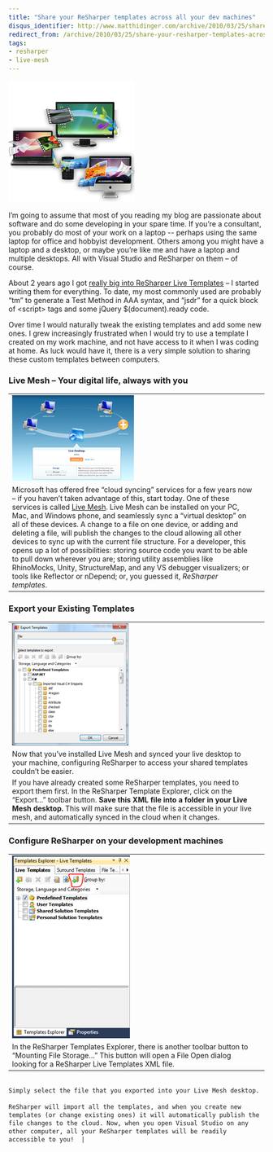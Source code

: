 ```yaml
---
title: "Share your ReSharper templates across all your dev machines"
disqus_identifier: http://www.matthidinger.com/archive/2010/03/25/share-your-resharper-templates-across-all-your-dev-machines.aspx
redirect_from: /archive/2010/03/25/share-your-resharper-templates-across-all-your-dev-machines.aspx/
tags: 
- resharper
- live-mesh
---
```

![](/images/subtext-content/ShareyourReSharpertemplatesacrossallyour_1242C/live_mesh_thumb.png)

I’m going to assume that most of you reading my blog are passionate about software and do some developing in your spare time. If you’re a consultant, you probably do most of your work on a laptop -- perhaps using the same laptop for office and hobbyist development. Others among you might have a laptop and a desktop, or maybe you’re like me and have a laptop and multiple desktops. All with Visual Studio and ReSharper on them – of course.

About 2 years ago I got [really big into ReSharper Live Templates](http://www.matthidinger.com/archive/2008/10/02/code-snippets-with-snippet-designer-and-resharper-live-templates.aspx) – I started writing them for everything. To date, my most commonly used are probably “tm” to generate a Test Method in AAA syntax, and “jsdr” for a quick block of &lt;script&gt; tags and some jQuery $(document).ready code.

Over time I would naturally tweak the existing templates and add some new ones. I grew increasingly frustrated when I would try to use a template I created on my work machine, and not have access to it when I was coding at home. As luck would have it, there is a very simple solution to sharing these custom templates between computers.

### Live Mesh – Your digital life, always with you

|                                                                                                                                                                                                                                                                 |                                                                                                                                                                                                                                                                                                                                                                                                                                                                                                                                                                                                                                                                                                                                                                                                                                                     |
|-----------------------------------------------------------------------------------------------------------------------------------------------------------------------------------------------------------------------------------------------------------------|-----------------------------------------------------------------------------------------------------------------------------------------------------------------------------------------------------------------------------------------------------------------------------------------------------------------------------------------------------------------------------------------------------------------------------------------------------------------------------------------------------------------------------------------------------------------------------------------------------------------------------------------------------------------------------------------------------------------------------------------------------------------------------------------------------------------------------------------------------|
| ![](/images/subtext-content/ShareyourReSharpertemplatesacrossallyour_1242C/mesh_thumb_3.png)
 | Microsoft has offered free “cloud syncing” services for a few years now – if you haven’t taken advantage of this, start today. One of these services is called [Live Mesh](https://www.mesh.com/welcome/default.aspx). Live Mesh can be installed on your PC, Mac, and Windows phone, and seamlessly sync a “virtual desktop” on all of these devices. A change to a file on one device, or adding and deleting a file, will publish the changes to the cloud allowing all other devices to sync up with the current file structure. For a developer, this opens up a lot of possibilities: storing source code you want to be able to pull down wherever you are; storing utility assemblies like RhinoMocks, Unity, StructureMap, and any VS debugger visualizers; or tools like Reflector or nDepend; or, you guessed it, *ReSharper templates*. |

### Export your Existing Templates

|                                                                                                                                                                                                                                                                   |                                                                                                                                                                                                                                                                                                                                                           |
|-------------------------------------------------------------------------------------------------------------------------------------------------------------------------------------------------------------------------------------------------------------------|-----------------------------------------------------------------------------------------------------------------------------------------------------------------------------------------------------------------------------------------------------------------------------------------------------------------------------------------------------------|
| ![](/images/subtext-content/ShareyourReSharpertemplatesacrossallyour_1242C/image_thumb.png)
 | Now that you’ve installed Live Mesh and synced your live desktop to your machine, configuring ReSharper to access your shared templates couldn’t be easier.                                                                                                                                                                                               
                                                                                                                                                                                                                                                                     If you have already created some ReSharper templates, you need to export them first. In the ReSharper Template Explorer, click on the “Export…” toolbar button. **Save this XML file into a folder in your Live Mesh desktop.** This will make sure that the file is accessible in your live mesh, and automatically synced in the cloud when it changes.  |

### Configure ReSharper on your development machines

|                                                                                                                                                                                                                                                                       |                                                                                                                                                                                                                                                                                           |
|-----------------------------------------------------------------------------------------------------------------------------------------------------------------------------------------------------------------------------------------------------------------------|-------------------------------------------------------------------------------------------------------------------------------------------------------------------------------------------------------------------------------------------------------------------------------------------|
| ![](/images/subtext-content/ShareyourReSharpertemplatesacrossallyour_1242C/image_thumb_3.png)
 | In the ReSharper Templates Explorer, there is another toolbar button to “Mounting File Storage…” This button will open a File Open dialog looking for a ReSharper Live Templates XML file.                                                                                                
                                                                                                                                                                                                                                                                         Simply select the file that you exported into your Live Mesh desktop.                                                                                                                                                                                                                      
                                                                                                                                                                                                                                                                         ReSharper will import all the templates, and when you create new templates (or change existing ones) it will automatically publish the file changes to the cloud. Now, when you open Visual Studio on any other computer, all your ReSharper templates will be readily accessible to you!  |

 

